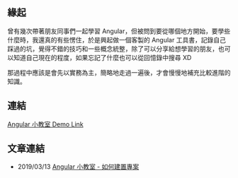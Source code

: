 ## 緣起

曾有幾次帶著朋友同事們一起學習 Angular，但被問到要從哪個地方開始，要學些什麼時，我還真的有些愣住，於是興起做一個客製的 Angular 工具書，記錄自己踩過的坑，覺得不錯的技巧和一些概念統整，除了可以分享給想學習的朋友，也可以知道自己現在的程度，如果忘記了什麼也可以從回憶錄中搜尋 XD

那過程中應該是會先以實務為主，簡略地走過一遍後，才會慢慢地補充比較進階的知識。

## 連結

[Angular 小教室 Demo Link](https://marshal604.github.io/angular-classroom/demo)

## 文章連結

- 2019/03/13 [Angular 小教室 - 如何建置專案](https://github.com/marshal604/blog/issues/1)
